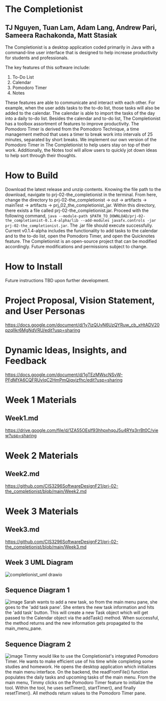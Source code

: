 # The Completionist
## TJ Nguyen, Tuan Lam, Adam Lang, Andrew Pari, Sameera Rachakonda, Matt Stasiak 

The Completionist is a desktop application coded primarily in Java with a command-line user interface that is designed to help increase productivity for students and professionals. 

The key features of this software include:
1. To-Do List
2. Calendar
2. Pomodoro Timer
3. Notes

These features are able to communicate and interact with each other. For example, when the user adds tasks to the to-do list, those tasks will also be added to the calendar. The calendar is able to import the tasks of the day into a daily to-do list. Besides the calendar and to-do list, The Completionist has a toolbox assortment of features to improve productivity. The Pomodoro Timer is derived from the Pomodoro Technique, a time management method that uses a timer to break work into intervals of 25 minutes, separated by short breaks. We implement our own version of the Pomodoro Timer in The Completionist to help users stay on top of their work. Additionally, the Notes tool will allow users to quickly jot down ideas to help sort through their thoughts. 

# How to Build
Download the latest release and unzip contents. Knowing the file path to the download, navigate to prj-02-the_completionist in the terminal. From here, change the directory to prj-02-the_completionist -> out -> artifacts -> mainTest -> artifacts -> prj_02_the_completionist_jar. Within this directory, there exists a file called prj-02-the_completionist.jar. Proceed with the following command, `java --module-path $PATH_TO_DOWNLOAD/prj-02-the_completionist-0.1.4-alpha/lib --add-modules javafx.controls -jar prj-02-the_completionist.jar`. The .jar file should execute successfully. Current v0.1.4-alpha includes the functionality to add tasks to the calendar and to the to-do list, open the Pomodoro Timer, and open the Quicknotes feature. The Completionist is an open-source project that can be modified accordingly. Future modifications and permissions subject to change. 

# How to Install
Future instructions TBD upon further development.

# Project Proposal, Vision Statement, and User Personas
https://docs.google.com/document/d/1y7izQUvN6UzQYRuw_cb_xHtADV20pzqIIkr6MgNdVRU/edit?usp=sharing

# Dynamic Ideas, Insights, and Feedback
https://docs.google.com/document/d/1gTEzMWscNSvW-PFdMYA6CQFRUvlqC2HmPmQjqyizfhc/edit?usp=sharing

# Week 1 Materials

## Week1.md
https://drive.google.com/file/d/1ZA55OEslf93hhpxhqoJ5u4RYq3rrBt0C/view?usp=sharing

# Week 2 Materials

## Week2.md
https://github.com/CIS3296SoftwareDesignF21/prj-02-the_completionist/blob/main/Week2.md

# Week 3 Materials

## Week3.md
https://github.com/CIS3296SoftwareDesignF21/prj-02-the_completionist/blob/main/Week3.md

## Week 3 UML Diagram
![completionist_uml drawio](https://user-images.githubusercontent.com/77748463/142042774-3db60c30-ce4f-495e-b5d0-bb48ec89fa68.png)


## Sequence Diagram 1
![image](https://user-images.githubusercontent.com/60636600/141896080-eda9cd0a-a07d-4b9e-a1f0-000985b974de.png)
Sarah wants to add a new task, so from the main menu pane, she goes to the 'add task pane'. She enters the new task information and hits the 'add task' button. This will create a new Task object which will get passed to the Calendar object via the addTask() method. When successful, the method returns and the new information gets propagated to the main_menu_pane.

## Sequence Diagram 2
![image](https://user-images.githubusercontent.com/61302705/141896567-7a4068dd-aef6-49a6-8eea-c0412a75503a.png)
Timmy would like to use the Completionist's integrated Pomodoro Timer. He wants to make efficient use of his time while completing some studies and homework. He opens the desktop application which initializes the main menu interface. On the backend, the readFromFile() function populates the daily tasks and upcoming tasks of the main menu. From the main menu, Timmy clicks on the Pomodoro Timer feature to initialize the tool. Within the tool, he uses setTimer(), startTimer(), and finally resetTimer(). All methods return values to the Pomodoro Timer pane. 
